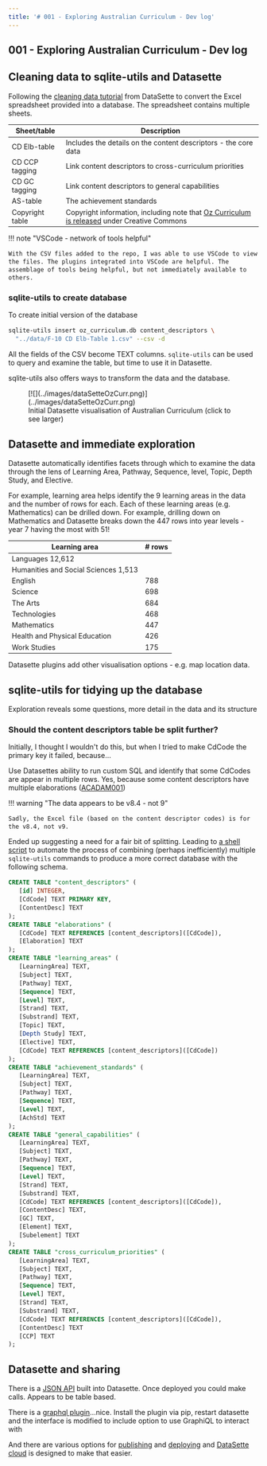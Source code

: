 ```yaml
---
title: '# 001 - Exploring Australian Curriculum - Dev log'
---
```

## 001 - Exploring Australian Curriculum - Dev log



## Cleaning data to sqlite-utils and Datasette

Following the [cleaning data tutorial](https://datasette.io/tutorials/clean-data) from DataSette to convert the Excel spreadsheet provided into a database. The spreadsheet contains multiple sheets. 

| Sheet/table | Description |
| --- | --- |
| CD Elb-table | Includes the details on the content descriptors - the core data|
| CD CCP tagging | Link content descriptors to cross-curriculum priorities |
| CD GC tagging | Link content descriptors to general capabilities  |
| AS-table | The achievement standards |
| Copyright table | Copyright information, including note that [Oz Curriculum is released](https://www.australiancurriculum.edu.au/copyright-and-terms-of-use/) under Creative Commons|

!!! note "VSCode - network of tools helpful"

    With the CSV files added to the repo, I was able to use VSCode to view the files. The plugins integrated into VSCode are helpful. The assemblage of tools being helpful, but not immediately available to others. 

### sqlite-utils to create database

To create initial version of the database

```sh 
sqlite-utils insert oz_curriculum.db content_descriptors \
  "../data/F-10 CD Elb-Table 1.csv" --csv -d
```

All the fields of the CSV become TEXT columns. `sqlite-utils` can be used to query and examine the table, but time to use it in Datasette. 

sqlite-utils also offers ways to transform the data and the database.

<figure markdown>
[![](../images/dataSetteOzCurr.png)](../images/dataSetteOzCurr.png)
<figcaption>Initial Datasette visualisation of Australian Curriculum (click to see larger)</figcaption>
</figure>

## Datasette and immediate exploration

Datasette automatically identifies facets through which to examine the data through the lens of Learning Area, Pathway, Sequence, level, Topic, Depth Study, and Elective.

For example, learning area helps identify the 9 learning areas in the data and the number of rows for each. Each of these learning areas (e.g. Mathematics) can be drilled down. For example, drilling down on Mathematics and Datasette breaks down the 447 rows into year levels - year 7 having the most with 51!

| Learning area | # rows |
| --- | --- |
| Languages 12,612 |
|    Humanities and Social Sciences 1,513 |
|    English | 788 |
|    Science | 698 |
|    The Arts | 684 |
|    Technologies | 468 |
|    Mathematics | 447 |
|    Health and Physical Education | 426 |
|    Work Studies | 175 |

Datasette plugins add other visualisation options - e.g. map location data.

## sqlite-utils for tidying up the database

Exploration reveals some questions, more detail in the data and its structure

### Should the content descriptors table be split further? 

Initially, I thought I wouldn't do this, but when I tried to make CdCode the primary key it failed, because...

Use Datasettes ability to run custom SQL and identify that some CdCodes are appear in multiple rows.  Yes, because some content descriptors have multiple elaborations ([ACADAM001](https://australiancurriculum.edu.au/f-10-curriculum/the-arts/dance/?&capability=ignore&priority=ignore&year=12719&elaborations=true&cd=ACADAM001&searchTerm=ACADAM001#dimension-content))

!!! warning "The data appears to be v8.4 - not 9"

    Sadly, the Excel file (based on the content descriptor codes) is for the v8.4, not v9.

Ended up suggesting a need for a fair bit of splitting.  Leading to [a shell script](https://github.com/djplaner/exploring-australian-curriculum/blob/main/datasette/generate.sh) to automate the process of combining (perhaps inefficiently) multiple `sqlite-utils` commands to produce a more correct database with the following schema.

```SQL
CREATE TABLE "content_descriptors" (
   [id] INTEGER,
   [CdCode] TEXT PRIMARY KEY,
   [ContentDesc] TEXT
);
CREATE TABLE "elaborations" (
   [CdCode] TEXT REFERENCES [content_descriptors]([CdCode]),
   [Elaboration] TEXT
);
CREATE TABLE "learning_areas" (
   [LearningArea] TEXT,
   [Subject] TEXT,
   [Pathway] TEXT,
   [Sequence] TEXT,
   [Level] TEXT,
   [Strand] TEXT,
   [Substrand] TEXT,
   [Topic] TEXT,
   [Depth Study] TEXT,
   [Elective] TEXT,
   [CdCode] TEXT REFERENCES [content_descriptors]([CdCode])
);
CREATE TABLE "achievement_standards" (
   [LearningArea] TEXT,
   [Subject] TEXT,
   [Pathway] TEXT,
   [Sequence] TEXT,
   [Level] TEXT,
   [AchStd] TEXT
);
CREATE TABLE "general_capabilities" (
   [LearningArea] TEXT,
   [Subject] TEXT,
   [Pathway] TEXT,
   [Sequence] TEXT,
   [Level] TEXT,
   [Strand] TEXT,
   [Substrand] TEXT,
   [CdCode] TEXT REFERENCES [content_descriptors]([CdCode]),
   [ContentDesc] TEXT,
   [GC] TEXT,
   [Element] TEXT,
   [Subelement] TEXT
);
CREATE TABLE "cross_curriculum_priorities" (
   [LearningArea] TEXT,
   [Subject] TEXT,
   [Pathway] TEXT,
   [Sequence] TEXT,
   [Level] TEXT,
   [Strand] TEXT,
   [Substrand] TEXT,
   [CdCode] TEXT REFERENCES [content_descriptors]([CdCode]),
   [ContentDesc] TEXT
   [CCP] TEXT
);
```

## Datasette and sharing

There is a [JSON API](https://docs.datasette.io/en/stable/json_api.html) built into Datasette. Once deployed you could make calls.  Appears to be table based.

There is a [graphql plugin](https://datasette.io/plugins/datasette-graphql)...nice.  Install the plugin via pip, restart datasette and the interface is modified to include option to use GraphiQL to interact with

And there are various options for [publishing](https://docs.datasette.io/en/stable/publish.html) and [deploying](https://docs.datasette.io/en/stable/deploying.html) and [DataSette cloud](https://datasette.substack.com/p/datasette-cloud-and-the-datasette) is designed to make that easier.